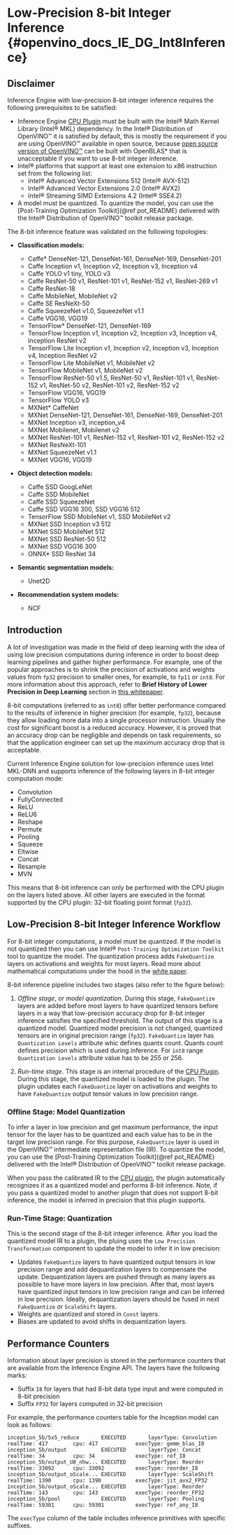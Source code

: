 # Low-Precision 8-bit Integer Inference {#openvino_docs_IE_DG_Int8Inference}

## Disclaimer

Inference Engine with low-precision 8-bit integer inference requires the following prerequisites to be satisfied:
- Inference Engine [CPU Plugin](supported_plugins/CPU.md) must be built with the Intel® Math Kernel Library (Intel® MKL) dependency. In the Intel® Distribution of OpenVINO™ it is 
  satisfied by default, this is mostly the requirement if you are using OpenVINO™ available in open source, because [open source version of OpenVINO™](https://github.com/openvinotoolkit/openvino) can be built with OpenBLAS* that is unacceptable if you want to use 8-bit integer inference.
- Intel® platforms that support at least one extension to x86 instruction set from the following list:
  - Intel® Advanced Vector Extensions 512 (Intel® AVX-512)
  - Intel® Advanced Vector Extensions 2.0 (Intel® AVX2)
  - Intel® Streaming SIMD Extensions 4.2 (Intel® SSE4.2)
- A model must be quantized. To quantize the model, you can use the [Post-Training Optimization Toolkit](@ref pot_README) delivered with the Intel® Distribution of OpenVINO™ toolkit release package.

The 8-bit inference feature was validated on the following topologies:
* **Classification models:**
	* Caffe\* DenseNet-121, DenseNet-161, DenseNet-169, DenseNet-201
    * Caffe Inception v1, Inception v2, Inception v3, Inception v4
    * Caffe YOLO v1 tiny, YOLO v3
	* Caffe ResNet-50 v1, ResNet-101 v1, ResNet-152 v1, ResNet-269 v1
    * Caffe ResNet-18
	* Caffe MobileNet, MobileNet v2
    * Caffe SE ResNeXt-50
	* Caffe SqueezeNet v1.0, SqueezeNet v1.1
	* Caffe VGG16, VGG19
    * TensorFlow\* DenseNet-121, DenseNet-169
    * TensorFlow Inception v1, Inception v2, Inception v3, Inception v4, Inception ResNet v2
    * TensorFlow Lite Inception v1, Inception v2, Inception v3, Inception v4, Inception ResNet v2
    * TensorFlow Lite MobileNet v1, MobileNet v2
    * TensorFlow MobileNet v1, MobileNet v2
    * TensorFlow ResNet-50 v1.5, ResNet-50 v1, ResNet-101 v1, ResNet-152 v1, ResNet-50 v2, ResNet-101 v2, ResNet-152 v2
    * TensorFlow VGG16, VGG19
    * TensorFlow YOLO v3
    * MXNet\* CaffeNet
    * MXNet DenseNet-121, DenseNet-161, DenseNet-169, DenseNet-201
    * MXNet Inception v3,  inception_v4
    * MXNet Mobilenet, Mobilenet v2
    * MXNet ResNet-101 v1, ResNet-152 v1, ResNet-101 v2, ResNet-152 v2
    * MXNet ResNeXt-101
    * MXNet SqueezeNet v1.1
    * MXNet VGG16, VGG19
    

* **Object detection models:**
	* Caffe SSD GoogLeNet 
    * Caffe SSD MobileNet
    * Caffe SSD SqueezeNet
	* Caffe SSD VGG16 300, SSD VGG16 512
    * TensorFlow SSD MobileNet v1, SSD MobileNet v2
    * MXNet SSD Inception v3 512
    * MXNet SSD MobileNet 512
    * MXNet SSD ResNet-50 512
    * MXNet SSD VGG16 300
    * ONNX\* SSD ResNet 34

* **Semantic segmentation models:**
    * Unet2D

* **Recommendation system models:**
    * NCF

## Introduction

A lot of investigation was made in the field of deep learning with the idea of using low precision computations during inference in order to boost deep learning pipelines and gather higher performance. For example, one of the popular approaches is to shrink the precision of activations and weights values from `fp32` precision to smaller ones, for example, to `fp11` or `int8`. For more information about this approach, refer to 
**Brief History of Lower Precision in Deep Learning** section in [this whitepaper](https://software.intel.com/en-us/articles/lower-numerical-precision-deep-learning-inference-and-training).

8-bit computations (referred to as `int8`) offer better performance compared to the results of inference in higher precision (for example, `fp32`), because they allow loading more data into a single processor instruction. Usually the cost for significant boost is a reduced accuracy. However, it is proved that an accuracy drop can be negligible and depends on task requirements, so that the application engineer can set up the maximum accuracy drop that is acceptable.

Current Inference Engine solution for low-precision inference uses Intel MKL-DNN and supports inference of the following layers in 8-bit integer computation mode:
* Convolution
* FullyConnected
* ReLU
* ReLU6
* Reshape
* Permute
* Pooling
* Squeeze
* Eltwise
* Concat
* Resample
* MVN

This means that 8-bit inference can only be performed with the CPU plugin on the layers listed above. All other layers are executed in the format supported by the CPU plugin: 32-bit floating point format (`fp32`).

## Low-Precision 8-bit Integer Inference Workflow

For 8-bit integer computations, a model must be quantized. If the model is not quantized then you can use Intel&reg; `Post-Training Optimization Toolkit` tool to quantize the model. The quantization process adds `FakeQuantize` layers on activations and weights for most layers. Read more about mathematical computations under the hood in the [white paper](https://intel.github.io/mkl-dnn/ex_int8_simplenet.html).

8-bit inference pipeline includes two stages (also refer to the figure below):
1. *Offline stage*, or *model quantization*. During this stage, `FakeQuantize` layers are added before most layers to have quantized tensors before layers in a way that low-precision accuracy drop for 8-bit integer inference satisfies the specified threshold. The output of this stage is a quantized model. Quantized model precision is not changed, quantized tensors are in original precision range (`fp32`). `FakeQuantize` layer has `Quantization Levels` attribute whic defines quants count. Quants count defines precision which is used during inference. For `int8` range `Quantization Levels` attribute value has to be 255 or 256.

2. *Run-time stage*. This stage is an internal procedure of the [CPU Plugin](supported_plugins/CPU.md). During this stage, the quantized model is loaded to the plugin. The plugin updates each `FakeQuantize` layer on activations and weights to have `FakeQuantize` output tensor values in low precision range. 


### Offline Stage: Model Quantization

To infer a layer in low precision and get maximum performance, the input tensor for the layer has to be quantized and each value has to be in the target low precision range. For this purpose, `FakeQuantize` layer is used in the OpenVINO™ intermediate representation file (IR). To quantize the model, you can use the [Post-Training Optimization Toolkit](@ref pot_README) delivered with the Intel® Distribution of OpenVINO™ toolkit release package.

When you pass the calibrated IR to the [CPU plugin](supported_plugins/CPU.md), the plugin automatically recognizes it as a quantized model and performs 8-bit inference. Note, if you pass a quantized model to another plugin that does not support 8-bit inference, the model is inferred in precision that this plugin supports.

### Run-Time Stage: Quantization

This is the second stage of the 8-bit integer inference. After you load the quantized model IR to a plugin, the pluing uses the `Low Precision Transformation` component to update the model to infer it in low precision:
* Updates `FakeQuantize` layers to have quantized output tensors in low precision range and add dequantization layers to compensate the update. Dequantization layers are pushed through as many layers as possible to have more layers in low precision. After that, most layers have quantized input tensors in low precision range and can be inferred in low precision. Ideally, dequantization layers should be fused in next `FakeQuantize` or `ScaleShift` layers.
* Weights are quantized and stored in `Const` layers.
* Biases are updated to avoid shifts in dequantization layers.

## Performance Counters

Information about layer precision is stored in the performance counters that are
available from the Inference Engine API. The layers have the following marks:
* Suffix `I8` for layers that had 8-bit data type input and were computed in 8-bit precision
* Suffix `FP32` for layers computed in 32-bit precision

For example, the performance counters table for the Inception model can look as follows:

```
inception_5b/5x5_reduce       EXECUTED       layerType: Convolution        realTime: 417        cpu: 417            execType: gemm_blas_I8
inception_5b/output           EXECUTED       layerType: Concat             realTime: 34         cpu: 34             execType: ref_I8
inception_5b/output_U8_nhw... EXECUTED       layerType: Reorder            realTime: 33092      cpu: 33092          execType: reorder_I8
inception_5b/output_oScale... EXECUTED       layerType: ScaleShift         realTime: 1390       cpu: 1390           execType: jit_avx2_FP32
inception_5b/output_oScale... EXECUTED       layerType: Reorder            realTime: 143        cpu: 143            execType: reorder_FP32
inception_5b/pool             EXECUTED       layerType: Pooling            realTime: 59301      cpu: 59301          execType: ref_any_I8
```

The `execType` column of the table includes inference primitives with specific suffixes.
